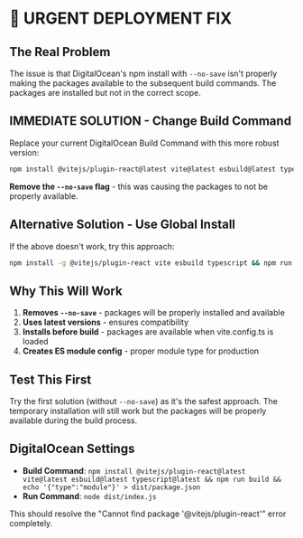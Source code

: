 # 🚨 URGENT DEPLOYMENT FIX

## The Real Problem

The issue is that DigitalOcean's npm install with `--no-save` isn't properly making the packages available to the subsequent build commands. The packages are installed but not in the correct scope.

## IMMEDIATE SOLUTION - Change Build Command

Replace your current DigitalOcean Build Command with this more robust version:

```bash
npm install @vitejs/plugin-react@latest vite@latest esbuild@latest typescript@latest && npm run build && echo '{"type":"module"}' > dist/package.json
```

**Remove the `--no-save` flag** - this was causing the packages to not be properly available.

## Alternative Solution - Use Global Install

If the above doesn't work, try this approach:

```bash
npm install -g @vitejs/plugin-react vite esbuild typescript && npm run build && echo '{"type":"module"}' > dist/package.json
```

## Why This Will Work

1. **Removes `--no-save`** - packages will be properly installed and available
2. **Uses latest versions** - ensures compatibility  
3. **Installs before build** - packages are available when vite.config.ts is loaded
4. **Creates ES module config** - proper module type for production

## Test This First

Try the first solution (without `--no-save`) as it's the safest approach. The temporary installation will still work but the packages will be properly available during the build process.

## DigitalOcean Settings

- **Build Command**: `npm install @vitejs/plugin-react@latest vite@latest esbuild@latest typescript@latest && npm run build && echo '{"type":"module"}' > dist/package.json`
- **Run Command**: `node dist/index.js`

This should resolve the "Cannot find package '@vitejs/plugin-react'" error completely.